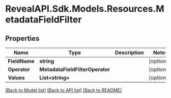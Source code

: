 # RevealAPI.Sdk.Models.Resources.MetadataFieldFilter
## Properties

Name | Type | Description | Notes
------------ | ------------- | ------------- | -------------
**FieldName** | **string** |  | [optional] 
**Operator** | **MetadataFieldFilterOperator** |  | [optional] 
**Values** | **List&lt;string&gt;** |  | [optional] 

[[Back to Model list]](../README.md#documentation-for-models) [[Back to API list]](../README.md#documentation-for-api-endpoints) [[Back to README]](../README.md)

